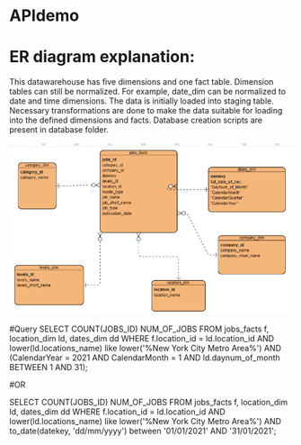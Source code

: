 # APIdemo
# ER diagram explanation:
This datawarehouse has five dimensions and one fact table. Dimension tables can still be normalized. For example, date_dim can be 
normalized to date and time dimensions. 
The data is initially loaded into staging table. Necessary transformations are done to make the data suitable for loading into the 
defined dimensions and facts. 
Database creation scripts are present in database folder.

![ER Diagram](./images/ER.png)

#Query
SELECT COUNT(JOBS_ID) NUM_OF_JOBS
FROM jobs_facts f, location_dim ld, dates_dim dd
WHERE f.location_id = ld.location_id
AND lower(ld.locations_name) like lower('%New York City Metro Area%')
AND (CalendarYear = 2021 AND CalendarMonth = 1 AND ld.daynum_of_month BETWEEN 1 AND 31); 

#OR

SELECT COUNT(JOBS_ID) NUM_OF_JOBS
FROM jobs_facts f, location_dim ld, dates_dim dd
WHERE f.location_id = ld.location_id
AND lower(ld.locations_name) like lower('%New York City Metro Area%')
AND to_date(datekey, 'dd/mm/yyyy') between '01/01/2021' AND '31/01/2021';   

